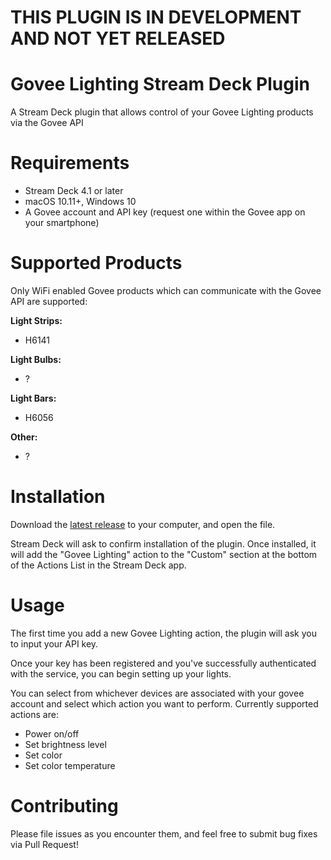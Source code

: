
# THIS PLUGIN IS IN DEVELOPMENT AND NOT YET RELEASED

# Govee Lighting Stream Deck Plugin

A Stream Deck plugin that allows control of your Govee Lighting products via the Govee API

# Requirements

- Stream Deck 4.1 or later
- macOS 10.11+, Windows 10
- A Govee account and API key (request one within the Govee app on your smartphone)

# Supported Products

Only WiFi enabled Govee products which can communicate with the Govee API are supported:

**Light Strips:**
- H6141

**Light Bulbs:**
- ?

**Light Bars:**
- H6056

**Other:**
- ?

# Installation

Download the [latest release](https://github.com/evrowe/streamdeck-govee-lighting/releases/latest) to your computer, and open the file.

Stream Deck will ask to confirm installation of the plugin. Once installed, it will add the "Govee Lighting" action to the "Custom" section at the bottom of the Actions List in the Stream Deck app.
  
# Usage

The first time you add a new Govee Lighting action, the plugin will ask you to input your API key.

Once your key has been registered and you've successfully authenticated with the service, you can begin setting up your lights.

You can select from whichever devices are associated with your govee account and select which action you want to perform. Currently supported actions are:

- Power on/off
- Set brightness level
- Set color
- Set color temperature

# Contributing

Please file issues as you encounter them, and feel free to submit bug fixes via Pull Request!